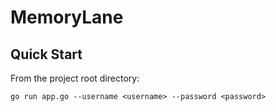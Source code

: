 # MemoryLane

## Quick Start

From the project root directory:

`go run app.go --username <username> --password <password>`
